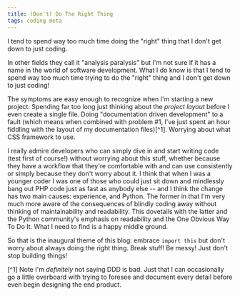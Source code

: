 ```yaml
---
title: (Don't) Do The Right Thing
tags: coding meta
---
```


I tend to spend way too much time doing the "right" thing that I don't
get down to just coding.

<!-- more -->

In other fields they call it "analysis paralysis" but I'm not sure if it
has a name in the world of software development. What I do know is that
I tend to spend way too much time trying to do the "right" thing and I
don't get down to just coding!

The symptoms are easy enough to recognize when I'm starting a new
project: Spending far too long just thinking about the *project layout*
before I even create a single file. Doing "documentation driven
development" to a fault (which means when combined with problem #1, I've
just spent an hour fiddling with the layout of my documentation
files)[^1]. Worrying about what CSS framework to use.

I really admire developers who can simply dive in and start writing code
(test first of course!) without worrying about this stuff, whether
because they have a workflow that they're comfortable with and can use
consistently or simply because they don't worry about it. I think that
when I was a younger coder I was one of those who could just sit down
and mindlessly bang out PHP code just as fast as anybody else -- and I
think the change has two main causes: experience, and Python. The former
in that I'm very much more aware of the consequences of blindly coding
away without thinking of maintainability and readability. This dovetails
with the latter and the Python community's emphasis on readability and
the One Obvious Way To Do It. What I need to find is a happy middle
ground.

So that is the inaugural theme of this blog: embrace `import this` but
don't worry about always doing the right thing. Break stuff! Be messy!
Just don't stop building things!

[^1] Note I'm *definitely* not saying DDD is bad. Just that I can
occasionally go a little overboard with trying to foresee and document
every detail before even begin designing the end product.